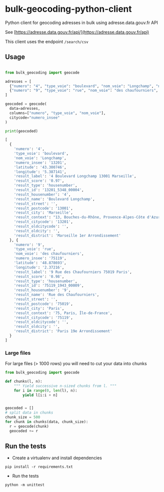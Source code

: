 # bulk-geocoding-python-client

Python client for geocoding adresses in bulk using adresse.data.gouv.fr API

See [https://adresse.data.gouv.fr/api/](https://adresse.data.gouv.fr/api)

This client uses the endpoint `/search/csv`

## Usage

```python

from bulk_geocoding import geocode

adresses = [
  {"numero": "4", "type_voie": "boulevard", "nom_voie": "Longchamp", "numero_insee": "13201"},
  {"numero": "9", "type_voie": "rue", "nom_voie": "des chaufourniers", "numero_insee": "75119"}
]

geocoded = geocode(
  data=adresses,
  columns=["numero", "type_voie", "nom_voie"],
  citycode="numero_insee"
)

print(geocoded)

[
  {
    'numero': '4',
    'type_voie': 'boulevard',
    'nom_voie': 'Longchamp',
    'numero_insee': '13201',
    'latitude': '43.300746',
    'longitude': '5.387141',
    'result_label': '4 Boulevard Longchamp 13001 Marseille',
    'result_score': '0.97',
    'result_type': 'housenumber',
    'result_id': '13201_5348_00004',
    'result_housenumber': '4',
    'result_name': 'Boulevard Longchamp',
    'result_street': '',
    'result_postcode': '13001',
    'result_city': 'Marseille',
    'result_context': "13, Bouches-du-Rhône, Provence-Alpes-Côte d'Azur",
    'result_citycode': '13201',
    'result_oldcitycode': '',
    'result_oldcity': '',
    'result_district': 'Marseille 1er Arrondissement'
  }, {
    'numero': '9',
    'type_voie': 'rue',
    'nom_voie': 'des chaufourniers',
    'numero_insee': '75119',
    'latitude': '48.878693',
    'longitude': '2.37216',
    'result_label': '9 Rue des Chaufourniers 75019 Paris',
    'result_score': '0.98',
    'result_type': 'housenumber',
    'result_id': '75119_1943_00009',
    'result_housenumber': '9',
    'result_name': 'Rue des Chaufourniers',
    'result_street': '',
    'result_postcode': '75019',
    'result_city': 'Paris',
    'result_context': '75, Paris, Île-de-France',
    'result_citycode': '75119',
    'result_oldcitycode': '',
    'result_oldcity': '',
    'result_district': 'Paris 19e Arrondissement'
  }
]
```

### Large files

For large files (> 1000 rows) you will need to cut your data into chunks

```python
from bulk_geocoding import geocode

def chunks(l, n):
    """ Yield successive n-sized chunks from l. """
    for i in range(0, len(l), n):
        yield l[i:i + n]


geocoded = []
# split data in chunks
chunk_size = 500
for chunk in chunks(data, chunk_size):
  r = geocode(chunk)
  geocoded += r
```

## Run the tests

* Create a virtualenv and install dependencies

```
pip install -r requirements.txt
```

* Run the tests

```
python -m unittest
```